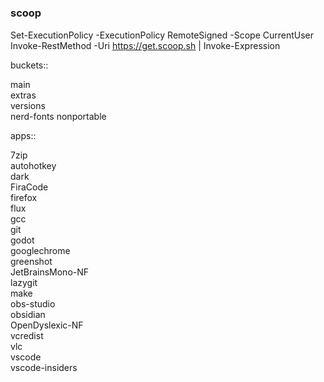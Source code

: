 #

### scoop

Set-ExecutionPolicy -ExecutionPolicy RemoteSigned -Scope CurrentUser
Invoke-RestMethod -Uri https://get.scoop.sh | Invoke-Expression

buckets::

main        
extras      
versions   
nerd-fonts 
nonportable

apps::

7zip                     
autohotkey               
dark                     
FiraCode                 
firefox                  
flux                     
gcc                      
git                      
godot                    
googlechrome             
greenshot                
JetBrainsMono-NF         
lazygit                  
make                     
obs-studio              
obsidian                
OpenDyslexic-NF         
vcredist                
vlc                     
vscode                  
vscode-insiders         